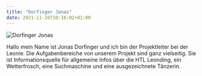 ```yaml
---
title: "Dorfinger Jonas"
date: 2021-11-16T10:16:02+01:00
---
```


![Dorfinger Jonas](./../../../images/dorfinger.jpg)

Hallo mein Name ist Jonas Dorfinger und ich bin der Projektleiter bei der Leonie. Die Aufgabenbereiche von unserem Projekt sind ganz vielseitig. Sie ist Informationsquelle für allgemeine Infos über die HTL Leonding, ein Wetterfrosch, eine Suchmaschine und eine ausgezeichnete Tänzerin.

